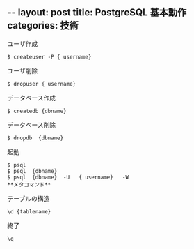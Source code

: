 --
layout: post
title: PostgreSQL 基本動作
categories: 技術
--

ユーザ作成
```
$ createuser -P { username}
```
ユーザ削除
```
$ dropuser { username}
```
データベース作成
```
$ createdb {dbname}
```
データベース削除
```
$ dropdb  {dbname} 
```
起動
```
$ psql
$ psql  {dbname} 
$ psql  {dbname}  -U   { username}   -W
**メタコマンド**
```
テーブルの構造
```
\d {tablename}
```
終了
```
\q
```